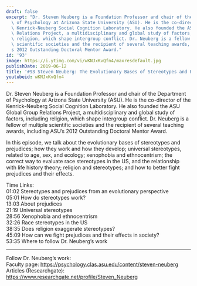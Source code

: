 ```yaml
---
draft: false
excerpt: "Dr. Steven Neuberg is a Foundation Professor and chair of the Department\
  \ of Psychology at Arizona State University (ASU). He is the co-director of the\
  \ Kenrick-Neuberg Social Cognition Laboratory. He also founded the ASU Global Group\
  \ Relations Project, a multidisciplinary and global study of factors, including\
  \ religion, which shape intergroup conflict. Dr. Neuberg is a fellow of multiple\
  \ scientific societies and the recipient of several teaching awards, including ASU\u2019\
  s 2012 Outstanding Doctoral Mentor Award."
id: '93'
image: https://i.ytimg.com/vi/wKNJxKvQfn4/maxresdefault.jpg
publishDate: 2019-06-12
title: '#93 Steven Neuberg: The Evolutionary Bases of Stereotypes and Prejudices'
youtubeid: wKNJxKvQfn4
---
```

Dr. Steven Neuberg is a Foundation Professor and chair of the Department of Psychology at Arizona State University (ASU). He is the co-director of the Kenrick-Neuberg Social Cognition Laboratory. He also founded the ASU Global Group Relations Project, a multidisciplinary and global study of factors, including religion, which shape intergroup conflict. Dr. Neuberg is a fellow of multiple scientific societies and the recipient of several teaching awards, including ASU’s 2012 Outstanding Doctoral Mentor Award.

In this episode, we talk about the evolutionary bases of stereotypes and prejudices; how they work and how they develop; universal stereotypes, related to age, sex, and ecology; xenophobia and ethnocentrism; the correct way to evaluate race stereotypes in the US, and the relationship with life history theory; religion and stereotypes; and how to better fight prejudices and their effects.

Time Links:  
01:02  Stereotypes and prejudices from an evolutionary perspective   
05:01  How do stereotypes work?        
13:03  About prejudices    
21:19  Universal stereotypes    
28:56  Xenophobia and ethnocentrism  
32:26  Race stereotypes in the US          
38:35  Does religion exaggerate stereotypes?         
45:09  How can we fight prejudices and their effects in society?   
53:35  Where to follow Dr. Neuberg’s work

---

Follow Dr. Neuberg’s work:  
Faculty page: https://psychology.clas.asu.edu/content/steven-neuberg  
Articles (Researchgate): https://www.researchgate.net/profile/Steven_Neuberg
